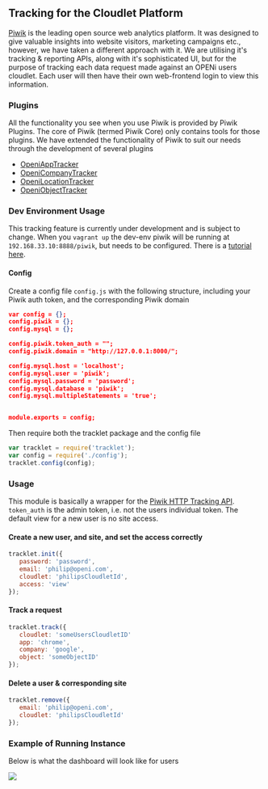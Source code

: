 ## Tracking for the Cloudlet Platform

[Piwik](http://piwik.org/) is the leading open source web analytics platform. It was designed to give valuable insights into website visitors, marketing campaigns etc., however,
we have taken a different approach with it. We are utilising it's tracking & reporting APIs, along with it's sophisticated UI, but for the purpose of tracking each data request
made against an OPENi users cloudlet.
Each user will then have their own web-frontend login to view this information.

### Plugins

All the functionality you see when you use Piwik is provided by Piwik Plugins. The core of Piwik (termed Piwik Core) only contains tools for those plugins. We have extended
the functionality of Piwik to suit our needs through the development of several plugins

*  [OpeniAppTracker](https://github.com/OPENi-ict/openi-app-tracker)
*  [OpeniCompanyTracker](https://github.com/OPENi-ict/openi-company-tracker)
*  [OpeniLocationTracker](https://github.com/OPENi-ict/openi-location-tracker)
*  [OpeniObjectTracker](https://github.com/OPENi-ict/openi-object-tracker)



### Dev Environment Usage

This tracking feature is currently under development and is subject to change. When you `vagrant up` the dev-env piwik will be running at `192.168.33.10:8888/piwik`, but needs
to be configured. There is a [tutorial here](https://github.com/OPENi-ict/openi-dev-env/wiki/Piwik-Setup).

#### Config
Create a config file `config.js` with the following structure, including your Piwik auth token, and the corresponding Piwik domain

```json
var config = {};
config.piwik = {};
config.mysql = {};

config.piwik.token_auth = "";
config.piwik.domain = "http://127.0.0.1:8000/";

config.mysql.host = 'localhost';
config.mysql.user = 'piwik';
config.mysql.password = 'password';
config.mysql.database = 'piwik';
config.mysql.multipleStatements = 'true';


module.exports = config;
```

Then require both the tracklet package and the config file

```javascript
var tracklet = require('tracklet');
var config = require('./config');
tracklet.config(config);
```

### Usage

This module is basically a wrapper for the [Piwik HTTP Tracking API](http://developer.piwik.org/api-reference/tracking-api).
`token_auth` is the admin token, i.e. not the users individual token. The default view for a new user is no site access.


#### Create a new user, and site, and set the access correctly

```javascript
tracklet.init({
   password: 'password',
   email: 'philip@openi.com',
   cloudlet: 'philipsCloudletId',
   access: 'view'
});
```

#### Track a request

```javascript
tracklet.track({
   cloudlet: 'someUsersCloudletID'
   app: 'chrome',
   company: 'google',
   object: 'someObjectID'
});
```


#### Delete a user & corresponding site

```javascript
tracklet.remove({
   email: 'philip@openi.com',
   cloudlet: 'philipsCloudletId'
});
```

### Example of Running Instance

Below is what the dashboard will look like for users

![](https://github.com/OPENi-ict/openi-dev-env/blob/master/docs/images/Piwik%20OPENi%20Dashboard.png)